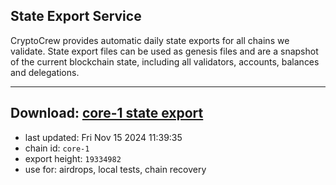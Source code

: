 ## State Export Service
CryptoCrew provides automatic daily state exports for all chains we validate. State export files can be used as genesis files and are a snapshot of the current blockchain state, including all validators, accounts, balances and delegations.

---
**Download: [core-1 state export](https://dl-eu2.ccvalidators.com/SERVICE/persistence/core-1_export_19334982.json)**
---

- last updated: Fri Nov 15 2024 11:39:35
- chain id: `core-1`
- export height: `19334982`
- use for: airdrops, local tests, chain recovery
